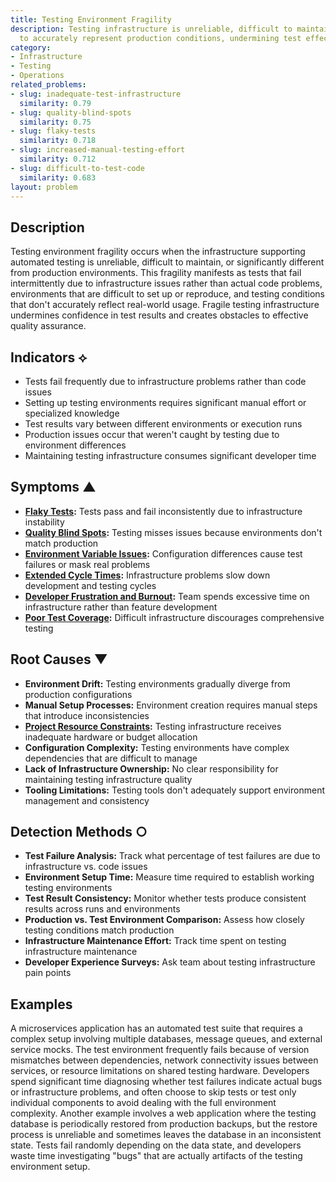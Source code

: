 ```yaml
---
title: Testing Environment Fragility
description: Testing infrastructure is unreliable, difficult to maintain, and fails
  to accurately represent production conditions, undermining test effectiveness.
category:
- Infrastructure
- Testing
- Operations
related_problems:
- slug: inadequate-test-infrastructure
  similarity: 0.79
- slug: quality-blind-spots
  similarity: 0.75
- slug: flaky-tests
  similarity: 0.718
- slug: increased-manual-testing-effort
  similarity: 0.712
- slug: difficult-to-test-code
  similarity: 0.683
layout: problem
---
```


## Description

Testing environment fragility occurs when the infrastructure supporting automated testing is unreliable, difficult to maintain, or significantly different from production environments. This fragility manifests as tests that fail intermittently due to infrastructure issues rather than actual code problems, environments that are difficult to set up or reproduce, and testing conditions that don't accurately reflect real-world usage. Fragile testing infrastructure undermines confidence in test results and creates obstacles to effective quality assurance.

## Indicators ⟡

- Tests fail frequently due to infrastructure problems rather than code issues
- Setting up testing environments requires significant manual effort or specialized knowledge
- Test results vary between different environments or execution runs
- Production issues occur that weren't caught by testing due to environment differences
- Maintaining testing infrastructure consumes significant developer time

## Symptoms ▲

- **[Flaky Tests](flaky-tests.md):** Tests pass and fail inconsistently due to infrastructure instability
- **[Quality Blind Spots](quality-blind-spots.md):** Testing misses issues because environments don't match production
- **[Environment Variable Issues](environment-variable-issues.md):** Configuration differences cause test failures or mask real problems
- **[Extended Cycle Times](extended-cycle-times.md):** Infrastructure problems slow down development and testing cycles
- **[Developer Frustration and Burnout](developer-frustration-and-burnout.md):** Team spends excessive time on infrastructure rather than feature development
- **[Poor Test Coverage](poor-test-coverage.md):** Difficult infrastructure discourages comprehensive testing

## Root Causes ▼

- **Environment Drift:** Testing environments gradually diverge from production configurations
- **Manual Setup Processes:** Environment creation requires manual steps that introduce inconsistencies
- **[Project Resource Constraints](project-resource-constraints.md):** Testing infrastructure receives inadequate hardware or budget allocation
- **Configuration Complexity:** Testing environments have complex dependencies that are difficult to manage
- **Lack of Infrastructure Ownership:** No clear responsibility for maintaining testing infrastructure quality
- **Tooling Limitations:** Testing tools don't adequately support environment management and consistency

## Detection Methods ○

- **Test Failure Analysis:** Track what percentage of test failures are due to infrastructure vs. code issues
- **Environment Setup Time:** Measure time required to establish working testing environments
- **Test Result Consistency:** Monitor whether tests produce consistent results across runs and environments
- **Production vs. Test Environment Comparison:** Assess how closely testing conditions match production
- **Infrastructure Maintenance Effort:** Track time spent on testing infrastructure maintenance
- **Developer Experience Surveys:** Ask team about testing infrastructure pain points

## Examples

A microservices application has an automated test suite that requires a complex setup involving multiple databases, message queues, and external service mocks. The test environment frequently fails because of version mismatches between dependencies, network connectivity issues between services, or resource limitations on shared testing hardware. Developers spend significant time diagnosing whether test failures indicate actual bugs or infrastructure problems, and often choose to skip tests or test only individual components to avoid dealing with the full environment complexity. Another example involves a web application where the testing database is periodically restored from production backups, but the restore process is unreliable and sometimes leaves the database in an inconsistent state. Tests fail randomly depending on the data state, and developers waste time investigating "bugs" that are actually artifacts of the testing environment setup.